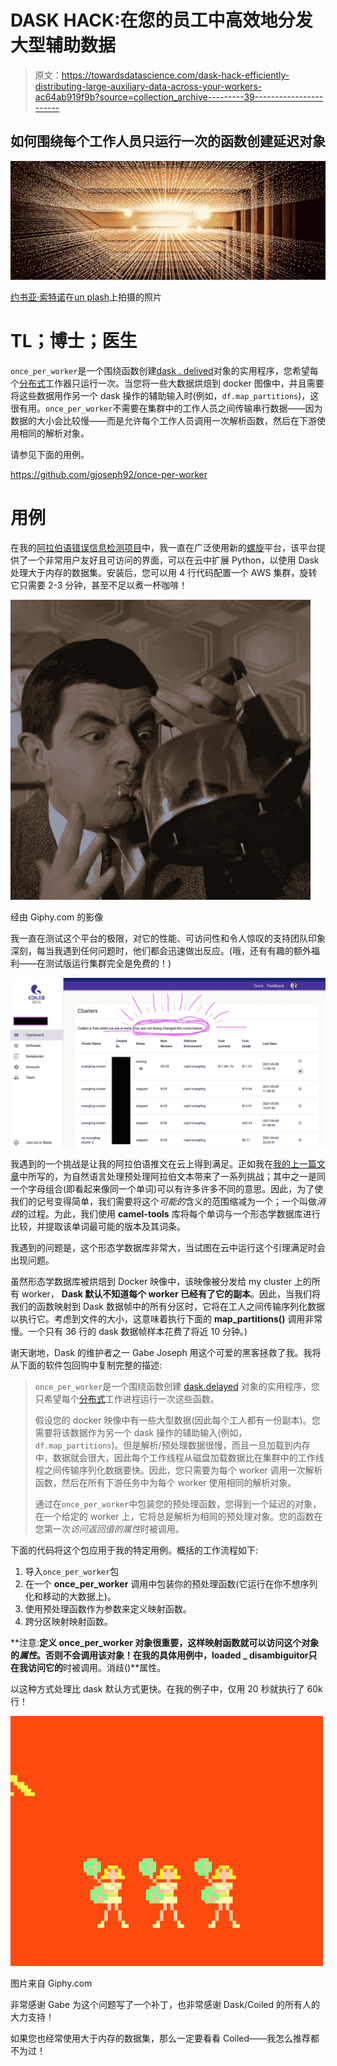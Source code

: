 # DASK HACK:在您的员工中高效地分发大型辅助数据

> 原文：<https://towardsdatascience.com/dask-hack-efficiently-distributing-large-auxiliary-data-across-your-workers-ac64ab919f9b?source=collection_archive---------39----------------------->

## 如何围绕每个工作人员只运行一次的函数创建延迟对象

![](img/25615be101f74318d83e7f47516bf2f9.png)

[约书亚·索特诺](https://unsplash.com/@sortino?utm_source=unsplash&utm_medium=referral&utm_content=creditCopyText)在[un plash](https://unsplash.com/?utm_source=unsplash&utm_medium=referral&utm_content=creditCopyText)上拍摄的照片

# TL；博士；医生

`once_per_worker`是一个围绕函数创建[dask . delived](https://docs.dask.org/en/latest/delayed.html)对象的实用程序，您希望每个[分布式](https://distributed.dask.org/en/latest/)工作器只运行一次。当您将一些大数据烘焙到 docker 图像中，并且需要将这些数据用作另一个 dask 操作的辅助输入时(例如，`df.map_partitions`)，这很有用。`once_per_worker`不需要在集群中的工作人员之间传输串行数据——因为数据的大小会比较慢——而是允许每个工作人员调用一次解析函数，然后在下游使用相同的解析对象。

请参见下面的用例。

<https://github.com/gjoseph92/once-per-worker>  

# 用例

在我的[阿拉伯语错误信息检测项目](https://richardpelgrim.medium.com/project-outline-detecting-arabic-misinformation-tweets-2a2839e0a4c)中，我一直在广泛使用新的[螺旋](https://coiled.io/)平台，该平台提供了一个非常用户友好且可访问的界面，可以在云中扩展 Python，以使用 Dask 处理大于内存的数据集。安装后，您可以用 4 行代码配置一个 AWS 集群，旋转它只需要 2-3 分钟，甚至不足以煮一杯咖啡！

![](img/d3394e6940f645d0b0cfb915b827a97e.png)

经由 Giphy.com 的影像

我一直在测试这个平台的极限，对它的性能、可访问性和令人惊叹的支持团队印象深刻，每当我遇到任何问题时，他们都会迅速做出反应。(哦，还有有趣的额外福利——在测试版运行集群完全是免费的！)

![](img/d89561620e9cbd476576dfe9086781cf.png)

我遇到的一个挑战是让我的阿拉伯语推文在云上得到满足。正如我在[我的上一篇文章](/arabic-nlp-unique-challenges-and-their-solutions-d99e8a87893d)中所写的，为自然语言处理预处理阿拉伯文本带来了一系列挑战；其中之一是同一个字母组合(即看起来像同一个单词)可以有许多许多不同的意思。因此，为了使我们的记号变得简单，我们需要将这个*可能的*含义的范围缩减为一个；一个叫做*消歧*的过程。为此，我们使用 **camel-tools** 库将每个单词与一个形态学数据库进行比较，并提取该单词最可能的版本及其词条。

我遇到的问题是，这个形态学数据库非常大，当试图在云中运行这个引理满足时会出现问题。

虽然形态学数据库被烘焙到 Docker 映像中，该映像被分发给 my cluster 上的所有 worker， **Dask 默认不知道每个 worker 已经有了它的副本**。因此，当我们将我们的函数映射到 Dask 数据帧中的所有分区时，它将在工人之间传输序列化数据以执行它。考虑到文件的大小，这意味着执行下面的 **map_partitions()** 调用非常慢。一个只有 36 行的 dask 数据帧样本花费了将近 10 分钟。)

谢天谢地，Dask 的维护者之一 Gabe Joseph 用这个可爱的黑客拯救了我。我将从下面的软件包回购中复制完整的描述:

> `once_per_worker`是一个围绕函数创建 [dask.delayed](https://docs.dask.org/en/latest/delayed.html) 对象的实用程序，您只希望每个[分布式](https://distributed.dask.org/en/latest/)工作进程运行一次这些函数。
> 
> 假设您的 docker 映像中有一些大型数据(因此每个工人都有一份副本)。您需要将该数据作为另一个 dask 操作的辅助输入(例如，`df.map_partitions`)。但是解析/预处理数据很慢，而且一旦加载到内存中，数据就会很大，因此每个工作线程从磁盘加载数据比在集群中的工作线程之间传输序列化数据要快。因此，您只需要为每个 worker 调用一次解析函数，然后在所有下游任务中为每个 worker 使用相同的解析对象。
> 
> 通过在`once_per_worker`中包装您的预处理函数，您得到一个延迟的对象，在一个给定的 worker 上，它将总是解析为相同的预处理对象。您的函数在您第一次*访问返回值的属性*时被调用。

下面的代码将这个包应用于我的特定用例。概括的工作流程如下:

1.  导入`once_per_worker`包
2.  在一个 **once_per_worker** 调用中包装你的预处理函数(它运行在你不想序列化和移动的大数据上)。
3.  使用预处理函数作为参数来定义映射函数。
4.  跨分区映射映射函数。

**注意:**定义 **once_per_worker** 对象很重要，这样映射函数就可以访问这个对象的*属性*。否则不会调用该对象！在我的具体用例中，**loaded _ disambiguitor**只在我访问它的**时被调用。消歧()**属性。

以这种方式处理比 dask 默认方式更快。在我的例子中，仅用 20 秒就执行了 60k 行！

![](img/1a9851014c2e4f999ce0032d139675fb.png)

图片来自 Giphy.com

非常感谢 Gabe 为这个问题写了一个补丁，也非常感谢 Dask/Coiled 的所有人的大力支持！

如果您也经常使用大于内存的数据集，那么一定要看看 Coiled——我怎么推荐都不为过！

 